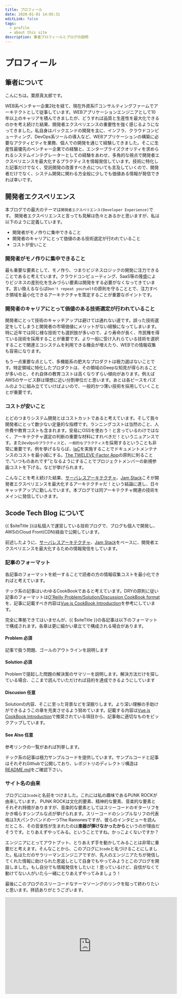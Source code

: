 ```yaml
---
title: プロフィール
date: 2020-01-01 14:05:31
editLink: false
tags:
  - profile
  - about this site
description: 筆者プロフィールとブログの説明
---
```


# プロフィール
## 筆者について
こんにちは。栗原真太郎です。

WEB系ベンチャー企業2社を経て、現在外資系ITコンサルティングファームでアーキテクトとして従事しています。WEBアプリケーションエンジニアとして10年以上のキャリアを積んできましたが、どうすれば品質と生産性を最大化できるのかを考え続けた結果、開発者エクスペリエンスの重要性を強く感じるようになってきました。私自身はバックエンドの開発を主に、インフラ、クラウドコンピューティング、DevOps系ツールの導入など、WEBアプリケーションの構築に必要なアクティビティを業務、個人での開発を通じて経験してきました。そこに生産性最優先のベンチャー企業での経験と、エンタープライズクオリティを求められるシステムインテグレーターとしての経験をあわせ、多角的な視点で開発者エクスペリエンスを最大化するプラクティスを情報発信しています。技術に特化した記事だけでなく、受託開発の改善すべき点についても言及していくので、開発者だけでなく、システム開発に関わる方全般に少しでも価値ある情報が発信できれば幸いです。

## 開発者エクスペリエンス
本ブログでの最大のテーマは`開発者エクスペリエンス(Developer Experience)`です。
開発者エクスペリエンスと言っても見解は色々とあるかと思いますが、私は以下のように定義しています。

* 開発者がモノ作りに集中できること
* 開発者のキャリアにとって価値のある技術選定が行われていること
* コストが安いこと

### 開発者がモノ作りに集中できること
最も重要な要素として、モノ作り、つまりビジネスロジックの開発に注力できることであると考えています。クラウドコンピューティング、SaaS等の隆盛によりビジネスの差別化を生みづらい要素は開発をする必要がなくなってきています。言い換えるならば`Don't repeat yourself`の原則を守ることとで、注力すべき領域を最小化できるアーキテクチャを策定することが重要なポイントです。

### 開発者のキャリアにとって価値のある技術選定が行われていること
開発者にとって技術のキャッチアップは避けては通れない道です。誤った技術選定をしてしまうと開発者の市場価値にメリットがない経験になってしまいます。特に近年では同じ様な技術でも選択肢が多いので、より寿命が長く、市民権を得ている技術を採用することが重要です。より一般に受け入れらている技術を選択することで関連エコシステムを利用できる機会が増えたり、WEBでの情報収集も容易になります。

もう一点重要な点として、多機能系の肥大なプロダクトは極力選ばないことです。特定領域に特化したプロダクトは、その領域のDeepな知見が得られることが多いのと、それ自体の教育コストは高くなりずらい傾向があります。例えばAWSのサービス群は理想に近い分割単位だと思います。あとは各ピースをパズルのように組み立てていけばよいので、一般的かつ薄い技術を採用していくこととが重要です。

### コストが安いこと
とどのつまりシステム開発とはコストカットであると考えています。そして我々開発者にとって数少ない定量的な指標です。ランニングコストは当然のこと、人件費や教育コストも含まれます。安易にOSSを使おう！と言っているわけではなく、アーキテクチャ選定の判断の重要な材料にすれべきだ！というニュアンスです。また`DevOpsのプラクティス`と、`一般的なプラクティス`を採用するということも非常に重要です。例を挙げるならば、[IaC](https://ja.wikipedia.org/wiki/Infrastructure_as_Code)を実施することでドキュメントメンテナンスのコストを最小減にする。[The TWELEVE-Factor App](https://12factor.net/)の原則に則ることで、”いつものあれです”となるようにすることでプロジェクトメンバーの新規参画コストを下げる。などが挙げられます。

こんなことを考え続けた結果、[サーバレスアーキテクチャ](https://en.wikipedia.org/wiki/Serverless_computing)、[Jam Stack](https://jamstack.org/)こそが開発者エクスペリエンスを最大化するアーキテクチャだ！という結論に達し、日々キャッチアップに勤しんでいます。本ブログでは同アーキテクチャ関連の技術をメインに発信していきます。

## 3code Tech Blog について
{{ $siteTitle }}は私個人で運営している技術ブログで、ブログも個人で開発し、AWSのCloud Front(CDN)経由で公開しています。

前述したように、[サーバレスアーキテクチャ](https://en.wikipedia.org/wiki/Serverless_computing)、[Jam Stack](https://jamstack.org/)をベースに、開発者エクスペリエンスを最大化するための情報発信をしています。

### 記事のフォーマット
各記事のフォーマットを統一することで読者の方の情報収集コストを最小化できればと考えています。

テック系の記事はいわゆるCookBookであると考えています。DRYの原則に従い記事のフォーマットは[O'Reilly Problem/Solution/Discussion CookBook format ](https://guides.emberjs.com/v1.12.0/cookbook/contributing/understanding_the_cookbook_format/)を、記事に記載すべき内容は[Vue.js CookBook Introduction](https://jp.vuejs.org/v2/cookbook/index.html)を参考にしています。

完全に準拠できてはいませんが、{{ $siteTitle }}の各記事は以下のフォーマットで構成されます。各章は更に細かい章立てで構成される場合があります。

#### Problem 必須
記事で扱う問題、ゴールのアウトラインを説明します

#### Solution 必須
Problemで提起した問題の解決案のサマリーを説明します。解決方法だけを探している場合、ここまで読んでいただければ目的を達成できるようにしています

#### Discusion 任意
Solutionの内容、そこに至った背景などを深掘りします。より深い理解の手助けができるようこの章を充実させるよう努めています。記載する内容は[Vue.js CookBook Introduction](https://jp.vuejs.org/v2/cookbook/index.html)で推奨されている項目から、記事毎に適切なものをピックアップしています。

#### See Also 任意
参考リンクの一覧があれば列挙します。

テック系の記事は極力サンプルコードを提供しています。サンプルコードと記事はそれぞれGithubで公開しており、レポジトリのディレクトリ構造は[README.md](https://github.com/creep32/3code-tech-blog/blob/master/README.md)をご確認下さい。

### サイト名の由来
ブログには`3code`と名前をつけました。これには私の趣味であるPUNK ROCKが由来しています。
PUNK ROCKは文化的要素、精神的な要素、音楽的な要素とそれぞれ特徴がありますが、音楽的な要素としてはスリーコードのギターリフをかき鳴らすシンプルな点が挙げられます。スリーコードのシンプルなリフの代表格は3大パンクバンドの一つThe Ramonesですが、彼らのインタビューを読んだところ、その音楽性が生まれたのは**楽器が弾けなかったから**というのが理由だそうです。とりあえずやってみる。ということですね。かっこよくないですか？

エンジニアにとってアウトプット、とりあえず手を動かしてみることは非常に重要だと考えます。そんなことから、このブログに`3code`と名づけることにしました。私はただのサラリーマンエンジニアですが、先人のエンジニアたちが発信してくれた情報に助けられた恩返しとして自身でもやってみようとこのブログを開設しました。もし自分でも情報発信をしたいと！思っているけど、自信がなくて動けてない人がいたら一緒にとりあえずやってみましょう！

最後にこのプログのスリーコードなテーマソーングのリンクを貼って終わりたいと思います。拝読ありがとうございます。

<iframe width="560" height="315" src="https://www.youtube.com/embed/TYh1lRR1m6Y" frameborder="0" allow="accelerometer; autoplay; encrypted-media; gyroscope; picture-in-picture" allowfullscreen></iframe>


